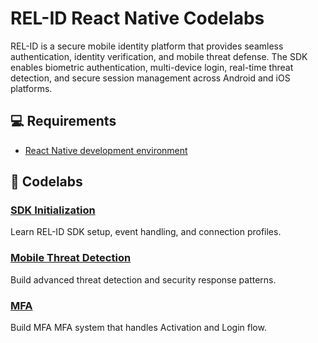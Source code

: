# REL-ID React Native Codelabs

REL-ID is a secure mobile identity platform that provides seamless authentication, identity verification, and mobile threat defense. The SDK enables biometric authentication, multi-device login, real-time threat detection, and secure session management across Android and iOS platforms.

## 💻 Requirements

- [React Native development environment](https://reactnative.dev/docs/environment-setup)

## 🧬 Codelabs

### [SDK Initialization](https://codelab.uniken.com/codelabs/relid-initialization-flow/index.html?index=..%2F..index#0)
Learn REL-ID SDK setup, event handling, and connection profiles.

### [Mobile Threat Detection](https://codelab.uniken.com/codelabs/mtd-flow-codelab/index.html?index=..%2F..index#0)
Build advanced threat detection and security response patterns.

### [MFA](https://codelab.uniken.com/codelabs/mfa-activation-login-react-native/index.html?index=..%2F..index#0)
Build MFA MFA system that handles Activation and Login flow.